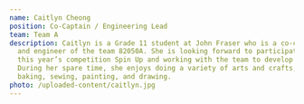 ```yaml
---
name: Caitlyn Cheong
position: Co-Captain / Engineering Lead
team: Team A
description: Caitlyn is a Grade 11 student at John Fraser who is a co-captain
  and engineer of the team 82050A. She is looking forward to participating in
  this year’s competition Spin Up and working with the team to develop a robot.
  During her spare time, she enjoys doing a variety of arts and crafts, like
  baking, sewing, painting, and drawing.
photo: /uploaded-content/caitlyn.jpg
---
```

